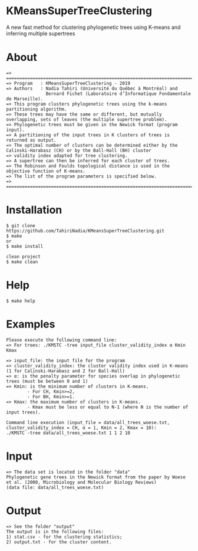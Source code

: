 # KMeansSuperTreeClustering
A new fast method for clustering phylogenetic trees using K-means and inferring multiple supertrees

# About
	=> =============================================================================================================================
	=> Program   : KMeansSuperTreeClustering - 2019
	=> Authors   : Nadia Tahiri (Université du Québec à Montréal) and 
	               Bernard Fichet (Laboratoire d’Informatique Fondamentale de Marseille).
	=> This program clusters phylogenetic trees using the k-means partitioning algorithm.
	=> These trees may have the same or different, but mutually overlapping, sets of leaves (the multiple supertree problem).
	=> Phylogenetic trees must be given in the Newick format (program input).
	=> A partitioning of the input trees in K clusters of trees is returned as output. 
	=> The optimal number of clusters can be determined either by the Calinski-Harabasz (CH) or by the Ball-Hall (BH) cluster 
	=> validity index adapted for tree clustering.
	=> A supertree can then be inferred for each cluster of trees.
	=> The Robinson and Foulds topological distance is used in the objective function of K-means.
	=> The list of the program parameters is specified below.
	=> =============================================================================================================================

# Installation
	$ git clone https://github.com/TahiriNadia/KMeansSuperTreeClustering.git
	$ make
	or
	$ make install

	clean project
	$ make clean

# Help
	$ make help

# Examples
	Please execute the following command line:
	=> For trees: ./KMSTC -tree input_file cluster_validity_index α Kmin Kmax

	=> input_file: the input file for the program
	=> cluster_validity_index: the cluster validity index used in K-means (1 for Calinski-Harabasz and 2 for Ball-Hall)
	=> α: is the penalty parameter for species overlap in phylogenetic trees (must be between 0 and 1)
	=> Kmin: is the minimum number of clusters in K-means. 
        	- For CH, Kmin>=2,
        	- For BH, Kmin>=1.
	=> Kmax: the maximum number of clusters in K-means. 
        	- Kmax must be less or equal to N-1 (where N is the number of input trees).

	Command line execution (input_file = data/all_trees_woese.txt, cluster_validity_index = CH, α = 1, Kmin = 2, Kmax = 10):
	./KMSTC -tree data/all_trees_woese.txt 1 1 2 10

# Input
	=> The data set is located in the folder "data"
	Phylogenetic gene trees in the Newick format from the paper by Woese et al. (2000, Microbiology and Molecular Biology Reviews)
	(data file: data/all_trees_woese.txt)

# Output
	=> See the folder "output"
	The output is in the following files:
	1) stat.csv - for the clustering statistics;
	2) output.txt - for the cluster content.
